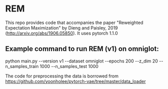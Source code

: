 # REM

This repo provides code that accompanies the paper "Reweighted Expectation Maximization" by Dieng and Paisley, 2019 (http://arxiv.org/abs/1906.05850). 
It uses pytorch 1.1.0

## Example command to run REM (v1) on omniglot:

python main.py --version v1 --dataset omniglot --epochs 200 --z_dim 20 --n_samples_train 1000 --n_samples_test 1000

The code for preprocessing the data is borrowed from https://github.com/yoonholee/pytorch-vae/tree/master/data_loader 
